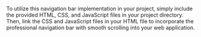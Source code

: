 To utilize this navigation bar implementation in your project, simply include the provided HTML, CSS, and JavaScript files in your project directory. 
Then, link the CSS and JavaScript files in your HTML file to incorporate the professional navigation bar with smooth scrolling into your web application.
